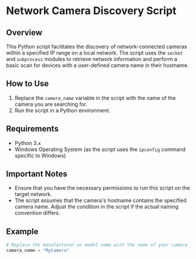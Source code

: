 # Network Camera Discovery Script

## Overview
This Python script facilitates the discovery of network-connected cameras within a specified IP range on a local network. The script uses the `socket` and `subprocess` modules to retrieve network information and perform a basic scan for devices with a user-defined camera name in their hostname.

## How to Use
1. Replace the `camera_name` variable in the script with the name of the camera you are searching for.
2. Run the script in a Python environment.

## Requirements
- Python 3.x
- Windows Operating System (as the script uses the `ipconfig` command specific to Windows)

## Important Notes
- Ensure that you have the necessary permissions to run this script on the target network.
- The script assumes that the camera's hostname contains the specified camera name. Adjust the condition in the script if the actual naming convention differs.

## Example
```python
# Replace the manufacturer or model name with the name of your camera
camera_name = "MyCamera"
